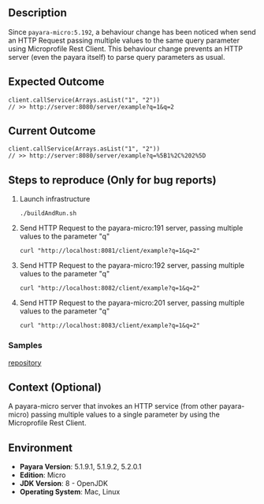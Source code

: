 ## Description

Since `payara-micro:5.192`, a behaviour change has been noticed when send an HTTP Request passing multiple values to 
the same query parameter using Microprofile Rest Client. This behaviour change prevents an HTTP server (even the payara 
itself) to parse query parameters as usual. 

## Expected Outcome
```
client.callService(Arrays.asList("1", "2"))
// >> http://server:8080/server/example?q=1&q=2
```

## Current Outcome

```
client.callService(Arrays.asList("1", "2"))
// >> http://server:8080/server/example?q=%5B1%2C%202%5D
```

## Steps to reproduce (Only for bug reports) 

1. Launch infrastructure

    ```./buildAndRun.sh```

2. Send HTTP Request to the payara-micro:191 server, passing multiple values to the parameter "q" 
    
    ```curl "http://localhost:8081/client/example?q=1&q=2"```

2. Send HTTP Request to the payara-micro:192 server, passing multiple values to the parameter "q"
    
    ```curl "http://localhost:8082/client/example?q=1&q=2"```

3. Send HTTP Request to the payara-micro:201 server, passing multiple values to the parameter "q" 
    
    ```curl "http://localhost:8083/client/example?q=1&q=2"```

### Samples

[repository](https://github.com/ejba/multivalue-queryparam-payara)

## Context (Optional)

A payara-micro server that invokes an HTTP service (from other payara-micro) passing multiple values to a single 
parameter by using the Microprofile Rest Client.

## Environment ##

- **Payara Version**: 5.1.9.1, 5.1.9.2, 5.2.0.1
- **Edition**: Micro
- **JDK Version**: 8 - OpenJDK
- **Operating System**: Mac, Linux

